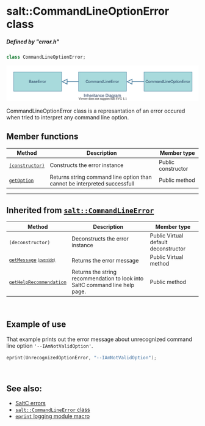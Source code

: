 # salt::CommandLineOptionError class
##### Defined by "error.h" 
```cpp
class CommandLineOptionError;
```
![CommandLineOptionError Inheritance](../../../__assets__/errors/CommandLineOptionError/inheritance.drawio.svg)

CommandLineOptionError class is a represantation of an error occured when tried to interpret any command line option.
<br>

## Member functions
| Method | Description | Member type |
|--------|-------------|------------------|
| [`(constructor)`](constructor.md) | Constructs the error instance | Public constructor |
| [`getOption`](getOption.md) | Returns string command line option than cannot be interpreted successfull | Public method |
_______________________________________________________________________________
## Inherited from [`salt::CommandLineError`](../CommandLineError/README.md)
| Method | Description | Member type |
|--------|-------------|------------------|
| `(deconstructor)` | Deconstructs the error instance | Public Virtual default deconstructor |
| [`getMessage`](../BaseError/getMessage.md) <sub><sup>[(override)](getMessage.md)</sup></sub> | Returns the error message | Public Virtual method |
| [`getHelpRecommendation`](../CommandLineError/getHelpRecommendation.md) | Returns the string recommendation to look into SaltC command line help page. | Public method |
<br>

## Example of use
That example prints out the error message about unrecognized command line option `'--IAmNotValidOption'`.
```cpp
eprint(UnrecognizedOptionError, "--IAmNotValidOption");
```
<br>

## See also:
+ [SaltC errors](../README.md)
+ [`salt::CommandLineError` class](../CommandLineError/README.md)
+ [`eprint` logging module macro](<eprint-link-placeholder>)